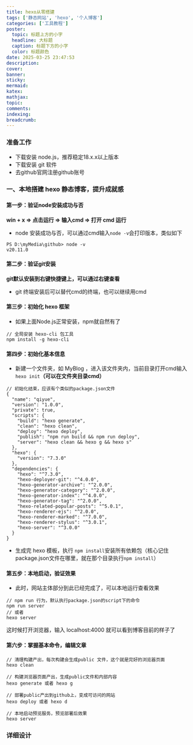 ```yaml
---
title: hexo从零搭建
tags: ['静态网站', 'hexo', '个人博客']
categories: ['工具教程']
poster:
  topic: 标题上方的小字
  headline: 大标题
  caption: 标题下方的小字
  color: 标题颜色
date: 2025-03-25 23:47:53
description:
cover:
banner:
sticky:
mermaid:
katex:
mathjax:
topic:
comments:
indexing:
breadcrumb:
---
```


### 准备工作

- 下载安装 node.js，推荐稳定18.x.x以上版本
- 下载安装 git 软件
- 去github官网注册github账号

### 一、本地搭建 hexo 静态博客，提升成就感

#### 第一步：验证node安装成功与否

**win + x => 点击运行 => 输入cmd => 打开 cmd 运行**

- node 安装成功与否，可以通过cmd输入`node -v`会打印版本，类似如下

```
PS D:\myMedia\github> node -v
v20.11.0
```

#### 第二步：验证git安装

**git默认安装到右键快捷键上，可以通过右键查看**

- git 终端安装后可以替代cmd的终端，也可以继续用cmd


#### 第三步：初始化 hexo 框架

- 如果上面Node.js正常安装，npm就自然有了
  
```
// 全局安装 hexo-cli 包工具
npm install -g hexo-cli
```

#### 第四步：初始化基本信息

- 新建一个文件夹，如 MyBlog ，进入该文件夹内，当前目录打开cmd输入
`hexo init`**（可以在文件夹目录cmd）**

```
// 初始化结束，应该有个类似的package.json文件
{
  "name": "qiyue",
  "version": "1.0.0",
  "private": true,
  "scripts": {
    "build": "hexo generate",
    "clean": "hexo clean",
    "deploy": "hexo deploy",
    "publish": "npm run build && npm run deploy",
    "server": "hexo clean && hexo g && hexo s"
  },
  "hexo": {
    "version": "7.3.0"
  },
  "dependencies": {
    "hexo": "^7.3.0",
    "hexo-deployer-git": "^4.0.0",
    "hexo-generator-archive": "^2.0.0",
    "hexo-generator-category": "^2.0.0",
    "hexo-generator-index": "^4.0.0",
    "hexo-generator-tag": "^2.0.0",
    "hexo-related-popular-posts": "^5.0.1",
    "hexo-renderer-ejs": "^2.0.0",
    "hexo-renderer-marked": "^7.0.0",
    "hexo-renderer-stylus": "^3.0.1",
    "hexo-server": "^3.0.0"
  }
}

```

- 生成完 hexo 模板，执行 `npm install`安装所有依赖包（核心记住package.json文件在哪里，就在那个目录执行`npm install`）
  
#### 第五步：本地启动，验证效果

- 此时，网站主体部分到此已经完成了，可以本地运行查看效果

```
// npm run 行为，默认执行package.json的script下的命令
npm run server
// 或者
hexo server
```

这时候打开浏览器，输入 localhost:4000 就可以看到博客目前的样子了

#### 第六步：掌握基本命令，编辑文章

```
// 清理构建产出，每次构建会生成public 文件，这个就是完好的浏览器页面
hexo clean

// 构建浏览器页面产出，生成public文件和内部内容
hexo generate 或者 hexo g

// 部署public产出到github上，变成可访问的网站
hexo deploy 或者 hexo d

// 本地启动预览服务，预览部署后效果
hexo server
```
### 详细设计
